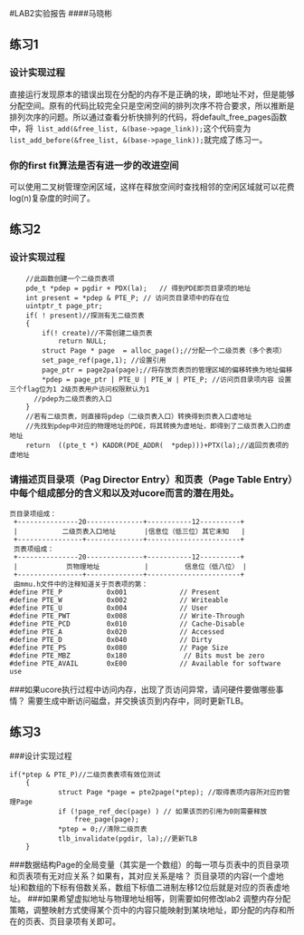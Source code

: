 #LAB2实验报告
####马晓彬


## 练习1

### 设计实现过程

直接运行发现原本的错误出现在分配的内存不是正确的块，即地址不对，但是能够分配空间。原有的代码比较完全只是空闲空间的排列次序不符合要求，所以推断是排列次序的问题。所以通过查看分析快排列的代码，将default_free_pages函数中，将``` list_add(&free_list, &(base->page_link));```这个代码变为```list_add_before(&free_list, &(base->page_link));```就完成了练习一。

### 你的first fit算法是否有进一步的改进空间
可以使用二叉树管理空闲区域，这样在释放空间时查找相邻的空闲区域就可以花费log(n)复杂度的时间了。

## 练习2
### 设计实现过程

```
	//此函数创建一个二级页表项    pde_t *pdep = pgdir + PDX(la);   // 得到PDE即页目录项的地址    int present = *pdep & PTE_P; // 访问页目录项中的存在位    uintptr_t page_ptr;    if( ! present)//探测有无二级页表    {    	if(! create)//不需创建二级页表    		return NULL;    	struct Page * page  = alloc_page();//分配一个二级页表（多个表项）    	set_page_ref(page,1); //设置引用    	page_ptr = page2pa(page);//将存放页表页的管理区域的偏移转换为地址偏移        *pdep = page_ptr | PTE_U | PTE_W | PTE_P; //访问页目录项内容 设置三个flag位为1 2级页表用户访问权限默认为1      //pdep为二级页表的入口    }    //若有二级页表，则直接将pdep（二级页表入口）转换得到页表入口虚地址    //先找到pdep中对应的物理地址的PDE，将其转换为虚地址，即得到了二级页表入口的虚地址    return  ((pte_t *) KADDR(PDE_ADDR(  *pdep)))+PTX(la);//返回页表项的虚地址
```
### 请描述页目录项（Pag Director Entry）和页表（Page Table Entry）中每个组成部分的含义和以及对ucore而言的潜在用处。

```
页目录项组成：
 +---------------20--------------+-----------12----------+ |           二级页表入口地址       |信息位（低三位）其它未知   | +----------------+--------------+-----------------------+ 页表项组成：
 +---------------20--------------+-----------12----------+ |            页物理地址           |         信息位（低八位） | +----------------+--------------+-----------------------+ 由mmu.h文件中的注释知道关于页表项的第：
#define PTE_P           0x001             // Present#define PTE_W           0x002             // Writeable#define PTE_U           0x004             // User#define PTE_PWT         0x008             // Write-Through#define PTE_PCD         0x010             // Cache-Disable#define PTE_A           0x020             // Accessed#define PTE_D           0x040             // Dirty#define PTE_PS          0x080             // Page Size#define PTE_MBZ         0x180       	   // Bits must be zero#define PTE_AVAIL       0xE00             // Available for software use
```

###如果ucore执行过程中访问内存，出现了页访问异常，请问硬件要做哪些事情？
需要生成中断访问磁盘，并交换该页到内存中，同时更新TLB。
## 练习3
###设计实现过程
```
if(*ptep & PTE_P)//二级页表表项有效位测试	{			struct Page *page = pte2page(*ptep); //取得表项内容所对应的管理Page			if (!page_ref_dec(page) ) // 如果该页的引用为0则需要释放				free_page(page);			*ptep = 0;//清除二级页表			tlb_invalidate(pgdir, la);//更新TLB	}
```
###数据结构Page的全局变量（其实是一个数组）的每一项与页表中的页目录项和页表项有无对应关系？如果有，其对应关系是啥？
页目录项的内容(一个虚地址)和数组的下标有倍数关系，数组下标值二进制左移12位后就是对应的页表虚地址。
###如果希望虚拟地址与物理地址相等，则需要如何修改lab2
调整内存分配策略，调整映射方式使得某个页中的内容只能映射到某块地址，即分配的内存和所在的页表、页目录项有关即可。
